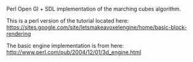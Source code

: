Perl Open Gl + SDL implementation of the marching cubes algorithm. 

This is a perl version of the tutorial located here: https://sites.google.com/site/letsmakeavoxelengine/home/basic-block-rendering

The basic engine implementation is from here:
http://www.perl.com/pub/2004/12/01/3d_engine.html